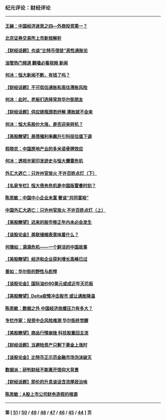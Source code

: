 ### 纪元评论：财经评论
---
#### [王赫：中国经济迷思之四—外商投资第一？](../../pages/nsc1026/n13354150.md?11070330) 
#### [北京证券交易所上市新规解析](../../pages/nsc1026/n13348292.md?11070330) 
#### [【财经话题】也谈“比特币信徒”恶性通胀论](../../pages/nsc1026/n13331972.md?11070330) 
#### [油管热门频道 翻墙必看视频 新闻](ok?11070330)
#### [何冰：恒大新闻不断，有钱了吗？](../../pages/nsc1026/n13325002.md?11070330) 
#### [【财经话题】不可低估通胀和高估滞胀风险](../../pages/nsc1026/n13300505.md?11070330) 
#### [何冰：此时，老板们选择背弃华尔街朋友](../../pages/nsc1026/n13295291.md?11070330) 
#### [【财经话题】供应链瓶颈若纾解 滞胀就不会来](../../pages/nsc1026/n13286759.md?11070330) 
#### [何冰：恒大系股价大涨，是否迎来转机？](../../pages/nsc1026/n13276822.md?11070330) 
#### [【美股瞭望】美债殖利率飙升引科技估值下调](../../pages/nsc1026/n13267775.md?11070330) 
#### [程晓农：中国房地产业的多米诺骨牌效应](../../pages/nsc1026/n13259673.md?11070330) 
#### [何冰：透视许家印发迹史与恒大爆雷危机](../../pages/nsc1026/n13253937.md?11070330) 
#### [外汇大逃亡：只许州官放火 不许百姓点灯（下）](../../pages/nsc1026/n13245748.md?11070330) 
#### [【名家专栏】恒大债务危机是中国版雷曼时刻？](../../pages/nsc1026/n13242613.md?11070330) 
#### [陈思敏：中国中小企业未富 奢谈“共同富裕”](../../pages/nsc1026/n13241213.md?11070330) 
#### [中国外汇大逃亡：只许州官放火 不许百姓点灯（上）](../../pages/nsc1026/n13228773.md?11070330) 
#### [【美股瞭望】迟来的股市修正年内未必会发生](../../pages/nsc1026/n13223100.md?11070330) 
#### [【谈股论金】美联储缩表意味着什么？](../../pages/nsc1026/n13174610.md?11070330) 
#### [何珊如：滴滴危机——一个鲜活的中国故事](../../pages/nsc1026/n13151962.md?11070330) 
#### [【美股瞭望】经济和企业获利增长高峰已过](../../pages/nsc1026/n13134466.md?11070330) 
#### [善如：华尔街的野性与彪悍](../../pages/nsc1026/n13112664.md?11070330) 
#### [【谈股论金】国际油价80美元或成近年天花板](../../pages/nsc1026/n13108524.md?11070330) 
#### [【美股瞭望】Delta疫情冲击股市 或让通胀降温](../../pages/nsc1026/n13100297.md?11070330) 
#### [陈思敏：数据之外 中国经济放缓压力有多大？](../../pages/nsc1026/n13085576.md?11070330) 
#### [专栏作家：投资中企风险难测 华尔街终觉醒](../../pages/nsc1026/n13079366.md?11070330) 
#### [【美股瞭望】商品行情崩挫 科技股重回主流](../../pages/nsc1026/n13029798.md?11070330) 
#### [【财经话题】当避险资产只剩下黄金上涨时](../../pages/nsc1026/n12975626.md?11070330) 
#### [【谈股论金】比特币正示范金融市场泡沫破灭](../../pages/nsc1026/n12961769.md?11070330) 
#### [数据派：研判财经不能离开信仰大背景](../../pages/nsc1026/n12932684.md?11070330) 
#### [【财经话题】耶伦的升息谈话含浓厚政治味](../../pages/nsc1026/n12927299.md?11070330) 
#### [陈思敏：A股上市公司财务造假的根源](../../pages/nsc1026/n11229323.md?11070330) 

---
#### 第 [ [51](./51.md?11070330) / [50](./50.md?11070330) / [49](./49.md?11070330) / [48](./48.md?11070330) / [47](./47.md?11070330) / [46](./46.md?11070330) / [45](./45.md?11070330) / [44](./44.md?11070330) ] 页
